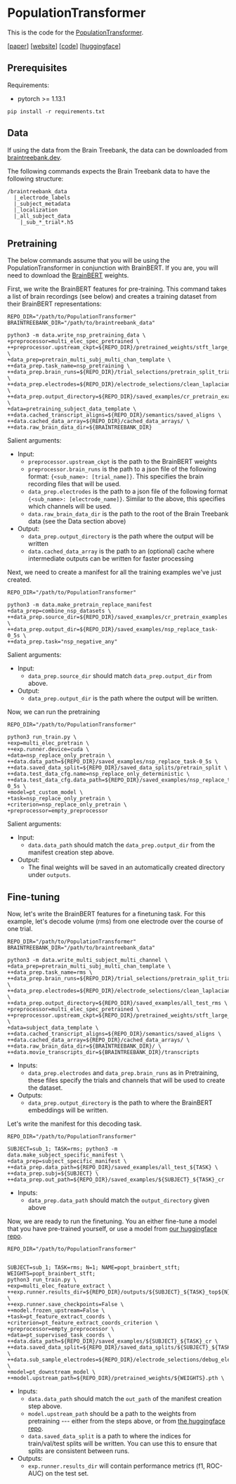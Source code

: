 # PopulationTransformer
This is the code for the [PopulationTransformer](https://arxiv.org/abs/2406.03044v4).

[[paper](https://arxiv.org/abs/2406.03044)] [[website](https://glchau.github.io/population-transformer/)] [[code](https://github.com/czlwang/PopulationTransformer)] [[huggingface](https://huggingface.co/PopulationTransformer/popt_brainbert_stft)] 


## Prerequisites
Requirements:
- pytorch >= 1.13.1
```
pip install -r requirements.txt
```

## Data
If using the data from the Brain Treebank, the data can be downloaded from [braintreebank.dev](https://braintreebank.dev).

The following commands expects the Brain Treebank data to have the following structure:
```
/braintreebank_data
  |_electrode_labels
  |_subject_metadata
  |_localization
  |_all_subject_data
    |_sub_*_trial*.h5
```

## Pretraining
The below commands assume that you will be using the PopulationTransformer in conjunction with BrainBERT. 
If you are, you will need to download the [BrainBERT](https://github.com/czlwang/BrainBERT) weights.

First, we write the BrainBERT features for pre-training. This command takes a list of brain recordings (see below) and creates a training dataset from their BrainBERT representations:
```
REPO_DIR="/path/to/PopulationTransformer"
BRAINTREEBANK_DIR="/path/to/braintreebank_data"

python3 -m data.write_nsp_pretraining_data \
+preprocessor=multi_elec_spec_pretrained \
++preprocessor.upstream_ckpt=${REPO_DIR}/pretrained_weights/stft_large_pretrained.pth \
+data_prep=pretrain_multi_subj_multi_chan_template \
++data_prep.task_name=nsp_pretraining \
++data_prep.brain_runs=${REPO_DIR}/trial_selections/pretrain_split_trials.json \
++data_prep.electrodes=${REPO_DIR}/electrode_selections/clean_laplacian.json \
++data_prep.output_directory=${REPO_DIR}/saved_examples/cr_pretrain_examples \
+data=pretraining_subject_data_template \
++data.cached_transcript_aligns=${REPO_DIR}/semantics/saved_aligns \
++data.cached_data_array=${REPO_DIR}/cached_data_arrays/ \
++data.raw_brain_data_dir=${BRAINTREEBANK_DIR}  
```
Salient arguments:
- Input:
    - `preprocessor.upstream_ckpt` is the path to the BrainBERT weights
    - `preprocessor.brain_runs` is the path to a json file of the following format: `{<sub_name>: [trial_name]}`. This specifies the brain recording files that will be used.
    - `data_prep.electrodes` is the path to a json file of the following format `{<sub_name>: [electrode_name]}`. Similar to the above, this specifies which channels will be used.
    - `data.raw_brain_data_dir` is the path to the root of the Brain Treebank data (see the Data section above)
- Output:
    - `data_prep.output_directory` is the path where the output will be written
    - `data.cached_data_array` is the path to an (optional) cache where intermediate outputs can be written for faster processing 

Next, we need to create a manifest for all the training examples we've just created. 
```
REPO_DIR="/path/to/PopulationTransformer"

python3 -m data.make_pretrain_replace_manifest +data_prep=combine_nsp_datasets \
++data_prep.source_dir=${REPO_DIR}/saved_examples/cr_pretrain_examples \
++data_prep.output_dir=${REPO_DIR}/saved_examples/nsp_replace_task-0_5s \
++data_prep.task="nsp_negative_any"
```
Salient arguments:
- Input:
    - `data_prep.source_dir` should match `data_prep.output_dir` from above.
- Output:
    - `data_prep.output_dir` is the path where the output will be written.

Now, we can run the pretraining
```
REPO_DIR="/path/to/PopulationTransformer"

python3 run_train.py \
+exp=multi_elec_pretrain \
++exp.runner.device=cuda \
+data=nsp_replace_only_pretrain \
++data.data_path=${REPO_DIR}/saved_examples/nsp_replace_task-0_5s \
++data.saved_data_split=${REPO_DIR}/saved_data_splits/pretrain_split \
++data.test_data_cfg.name=nsp_replace_only_deterministic \
++data.test_data_cfg.data_path=${REPO_DIR}/saved_examples/nsp_replace_task-0_5s \
+model=pt_custom_model \
+task=nsp_replace_only_pretrain \
+criterion=nsp_replace_only_pretrain \
+preprocessor=empty_preprocessor
```
Salient arguments:
- Input:
    - `data.data_path` should match the `data_prep.output_dir` from the manifest creation step above.
- Output: 
    - The final weights will be saved in an automatically created directory under `outputs`.

## Fine-tuning
Now, let's write the BrainBERT features for a finetuning task. For this example, let's decode volume (rms) from one electrode over the course of one trial.
```
REPO_DIR="/path/to/PopulationTransformer"
BRAINTREEBANK_DIR="/path/to/braintreebank_data"

python3 -m data.write_multi_subject_multi_channel \
+data_prep=pretrain_multi_subj_multi_chan_template \
++data_prep.task_name=rms \
++data_prep.brain_runs=${REPO_DIR}/trial_selections/pretrain_split_trials.json \
++data_prep.electrodes=${REPO_DIR}/electrode_selections/clean_laplacian.json \
++data_prep.output_directory=${REPO_DIR}/saved_examples/all_test_rms \
+preprocessor=multi_elec_spec_pretrained \
++preprocessor.upstream_ckpt=${REPO_DIR}/pretrained_weights/stft_large_pretrained.pth \
+data=subject_data_template \
++data.cached_transcript_aligns=${REPO_DIR}/semantics/saved_aligns \
++data.cached_data_array=${REPO_DIR}/cached_data_arrays/ \
++data.raw_brain_data_dir=${BRAINTREEBANK_DIR}/ \
++data.movie_transcripts_dir=${BRAINTREEBANK_DIR}/transcripts
```
- Inputs:
    - `data_prep.electrodes` and `data_prep.brain_runs` as in Pretraining, these files specify the trials and channels that will be used to create the dataset.
- Outputs:
    - `data_prep.output_directory` is the path to where the BrainBERT embeddings will be written.


Let's write the manifest for this decoding task.
```
REPO_DIR="/path/to/PopulationTransformer"

SUBJECT=sub_1; TASK=rms; python3 -m data.make_subject_specific_manifest \
+data_prep=subject_specific_manifest \
++data_prep.data_path=${REPO_DIR}/saved_examples/all_test_${TASK} \
++data_prep.subj=${SUBJECT} \
++data_prep.out_path=${REPO_DIR}/saved_examples/${SUBJECT}_${TASK}_cr
```
- Inputs:
    - `data_prep.data_path` should match the `output_directory` given above

Now, we are ready to run the finetuning. You an either fine-tune a model that you have pre-trained yourself, or use a model from [our huggingface repo](https://huggingface.co/PopulationTransformer).
```
REPO_DIR="/path/to/PopulationTransformer"


SUBJECT=sub_1; TASK=rms; N=1; NAME=popt_brainbert_stft; WEIGHTS=popt_brainbert_stft; 
python3 run_train.py \
+exp=multi_elec_feature_extract \
++exp.runner.results_dir=${REPO_DIR}/outputs/${SUBJECT}_${TASK}_top${N}_${NAME} \
++exp.runner.save_checkpoints=False \
++model.frozen_upstream=False \
+task=pt_feature_extract_coords \
+criterion=pt_feature_extract_coords_criterion \
+preprocessor=empty_preprocessor \
+data=pt_supervised_task_coords \
++data.data_path=${REPO_DIR}/saved_examples/${SUBJECT}_${TASK}_cr \
++data.saved_data_split=${REPO_DIR}/saved_data_splits/${SUBJECT}_${TASK}_fine_tuning \
++data.sub_sample_electrodes=${REPO_DIR}/electrode_selections/debug_electrodes.json \
+model=pt_downstream_model \
++model.upstream_path=${REPO_DIR}/pretrained_weights/${WEIGHTS}.pth \
```
- Inputs:
    - `data.data_path` should match the `out_path` of the manifest creation step above.
    - `model.upstream_path` should be a path to the weights from pretraining --- either from the steps above, or from [the huggingface repo](https://huggingface.co/PopulationTransformer).
    - `data.saved_data_split` is a path to where the indices for train/val/test splits will be written. You can use this to ensure that splits are consistent between runs.
- Outputs:
    - `exp.runner.results_dir` will contain performance metrics (f1, ROC-AUC) on the test set.
